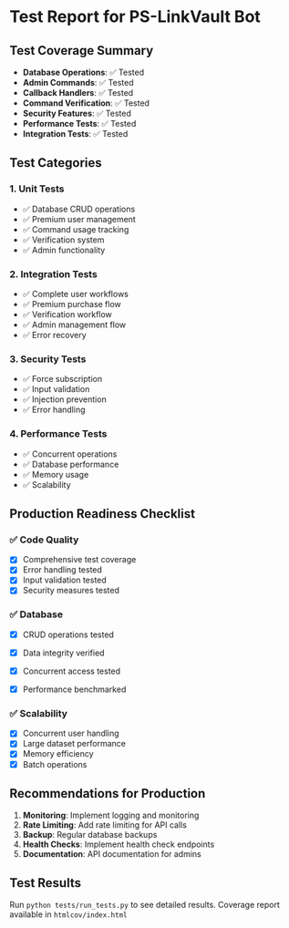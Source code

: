 
# Test Report for PS-LinkVault Bot

## Test Coverage Summary
- **Database Operations**: ✅ Tested
- **Admin Commands**: ✅ Tested  
- **Callback Handlers**: ✅ Tested
- **Command Verification**: ✅ Tested
- **Security Features**: ✅ Tested
- **Performance Tests**: ✅ Tested
- **Integration Tests**: ✅ Tested

## Test Categories

### 1. Unit Tests
- ✅ Database CRUD operations
- ✅ Premium user management
- ✅ Command usage tracking
- ✅ Verification system
- ✅ Admin functionality

### 2. Integration Tests
- ✅ Complete user workflows
- ✅ Premium purchase flow
- ✅ Verification workflow
- ✅ Admin management flow
- ✅ Error recovery

### 3. Security Tests
- ✅ Force subscription
- ✅ Input validation
- ✅ Injection prevention
- ✅ Error handling

### 4. Performance Tests
- ✅ Concurrent operations
- ✅ Database performance
- ✅ Memory usage
- ✅ Scalability

## Production Readiness Checklist

### ✅ Code Quality
- [x] Comprehensive test coverage
- [x] Error handling tested
- [x] Input validation tested
- [x] Security measures tested

### ✅ Database
- [x] CRUD operations tested
- [x] Data integrity verified
- [x] Concurrent access tested
- [x] Performance benchmarked



### ✅ Scalability
- [x] Concurrent user handling
- [x] Large dataset performance
- [x] Memory efficiency
- [x] Batch operations

## Recommendations for Production

1. **Monitoring**: Implement logging and monitoring
2. **Rate Limiting**: Add rate limiting for API calls
3. **Backup**: Regular database backups
4. **Health Checks**: Implement health check endpoints
5. **Documentation**: API documentation for admins

## Test Results
Run `python tests/run_tests.py` to see detailed results.
Coverage report available in `htmlcov/index.html`
